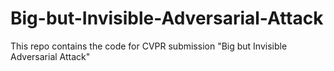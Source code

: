 # Big-but-Invisible-Adversarial-Attack
This repo contains the code for CVPR submission "Big but Invisible Adversarial Attack"
